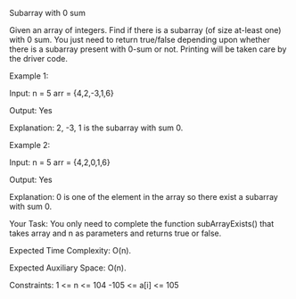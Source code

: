 Subarray with 0 sum

Given an array of integers. Find if there is a subarray (of size at-least one) with 0 sum. You just need to return true/false depending upon whether there is a subarray present with 0-sum or not. Printing will be taken care by the driver code.

Example 1:

Input:
n = 5
arr = {4,2,-3,1,6}

Output: 
Yes

Explanation: 
2, -3, 1 is the subarray with sum 0.


Example 2:

Input:
n = 5
arr = {4,2,0,1,6}

Output: 
Yes

Explanation: 
0 is one of the element in the array so there exist a subarray with sum 0.


Your Task:
You only need to complete the function subArrayExists() that takes array and n as parameters and returns true or false.

Expected Time Complexity: O(n).

Expected Auxiliary Space: O(n).

Constraints:
1 <= n <= 104
-105 <= a[i] <= 105

